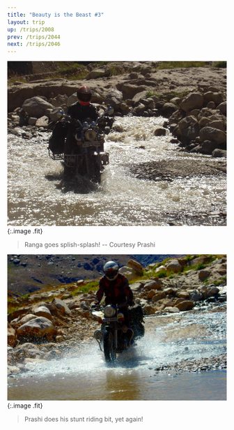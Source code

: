 ```yaml
---
title: "Beauty is the Beast #3"
layout: trip
up: /trips/2008
prev: /trips/2044
next: /trips/2046
---
```


![P2010105.JPG](/images/photos/P2010105.JPG 'P2010105.JPG'){:.image .fit}

>  Ranga goes splish-splash! -- Courtesy Prashi             

![DSC_0260.jpg](/images/photos/DSC_0260.jpg 'DSC_0260.jpg'){:.image .fit}


>  Prashi does his stunt riding bit, yet again!             


